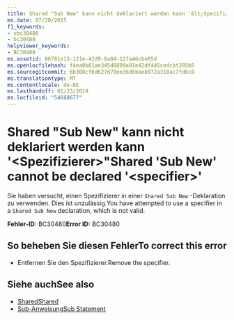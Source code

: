 ```yaml
---
title: Shared "Sub New" kann nicht deklariert werden kann '&lt;Spezifizierer&gt;"
ms.date: 07/20/2015
f1_keywords:
- vbc30480
- bc30480
helpviewer_keywords:
- BC30480
ms.assetid: 06781e13-121e-42d9-8a84-12fa46cbe05d
ms.openlocfilehash: f4ea0b61ae345d0899a91e42df445cedcbf285b5
ms.sourcegitcommit: 6b308cf6d627d78ee36dbbae8972a310ac7fd6c8
ms.translationtype: MT
ms.contentlocale: de-DE
ms.lasthandoff: 01/23/2019
ms.locfileid: "54668677"
---
```

# <a name="shared-sub-new-cannot-be-declared-ltspecifiergt"></a><span data-ttu-id="a91e3-102">Shared "Sub New" kann nicht deklariert werden kann '&lt;Spezifizierer&gt;"</span><span class="sxs-lookup"><span data-stu-id="a91e3-102">Shared 'Sub New' cannot be declared '&lt;specifier&gt;'</span></span>
<span data-ttu-id="a91e3-103">Sie haben versucht, einen Spezifizierer in einer `Shared Sub New` -Deklaration zu verwenden. Dies ist unzulässig.</span><span class="sxs-lookup"><span data-stu-id="a91e3-103">You have attempted to use a specifier in a `Shared Sub New` declaration, which is not valid.</span></span>  
  
 <span data-ttu-id="a91e3-104">**Fehler-ID:** BC30480</span><span class="sxs-lookup"><span data-stu-id="a91e3-104">**Error ID:** BC30480</span></span>  
  
## <a name="to-correct-this-error"></a><span data-ttu-id="a91e3-105">So beheben Sie diesen Fehler</span><span class="sxs-lookup"><span data-stu-id="a91e3-105">To correct this error</span></span>  
  
-   <span data-ttu-id="a91e3-106">Entfernen Sie den Spezifizierer.</span><span class="sxs-lookup"><span data-stu-id="a91e3-106">Remove the specifier.</span></span>  
  
## <a name="see-also"></a><span data-ttu-id="a91e3-107">Siehe auch</span><span class="sxs-lookup"><span data-stu-id="a91e3-107">See also</span></span>
- [<span data-ttu-id="a91e3-108">Shared</span><span class="sxs-lookup"><span data-stu-id="a91e3-108">Shared</span></span>](../../visual-basic/language-reference/modifiers/shared.md)
- [<span data-ttu-id="a91e3-109">Sub-Anweisung</span><span class="sxs-lookup"><span data-stu-id="a91e3-109">Sub Statement</span></span>](../../visual-basic/language-reference/statements/sub-statement.md)
